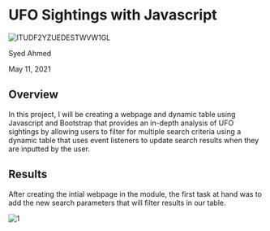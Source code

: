 # UFO Sightings with Javascript 
 
![ITUDF2YZUEDESTWVW1GL](https://user-images.githubusercontent.com/45697471/117879766-557b6500-b275-11eb-8dea-e05b2332a576.jpg) 
 
Syed Ahmed 

May 11, 2021 

## Overview 

In this project, I will be creating a webpage and dynamic table using Javascript and Bootstrap that provides an in-depth analysis of UFO sightings by allowing users to filter for multiple search criteria using a dynamic table that uses event listeners to update search results when they are inputted by the user. 

## Results 

After creating the intial webpage in the module, the first task at hand was to add the new search parameters that will filter results in our table. 

![1](https://user-images.githubusercontent.com/45697471/117880991-b5264000-b276-11eb-9b84-c5e867c56dc4.png)
